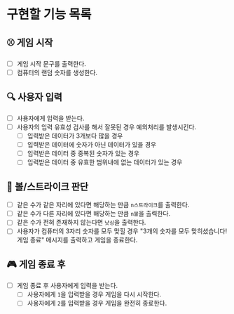 # 구현할 기능 목록
## ⚾ 게임 시작
- [ ] 게임 시작 문구를 출력한다.
- [ ] 컴퓨터의 랜덤 숫자를 생성한다.

## 🔍 사용자 입력
- [ ] 사용자에게 입력을 받는다.
- [ ] 사용자의 입력 유효성 검사를 해서 잘못된 경우 예외처리를 발생시킨다.
    - [ ] 입력받은 데이터가 3개보다 많을 경우
    - [ ] 입력받은 데이터에 숫자가 아닌 데이터가 있을 경우
    - [ ] 입력받은 데이터 중 중복된 숫자가 있는 경우
    - [ ] 입력받은 데이터 중 유효한 범위내에 없는 데이터가 있는 경우

## 🎰 볼/스트라이크 판단
- [ ] 같은 수가 같은 자리에 있다면 해당하는 만큼 `n스트라이크`를 출력한다.
- [ ] 같은 수가 다른 자리에 있다면 해당하는 만큼 `n볼`을 출력한다.
- [ ] 같은 수가 전혀 존재하지 않는다면 `낫싱`을 출력한다.
- [ ] 사용자가 컴퓨터의 3자리 숫자를 모두 맞힐 경우 "3개의 숫자를 모두 맞히셨습니다! 게임 종료" 메시지를 출력하고 게임을 종료한다.

## 🎮 게임 종료 후
- [ ] 게임 종료 후 사용자에게 입력을 받는다.
    - [ ] 사용자에게 `1`을 입력받을 경우 게임을 다시 시작한다.
    - [ ] 사용자에게 `2`를 입력받을 경우 게임을 완전히 종료한다.